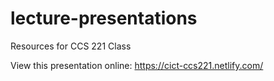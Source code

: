 # lecture-presentations
 Resources for CCS 221 Class 

 View this presentation online: https://cict-ccs221.netlify.com/

